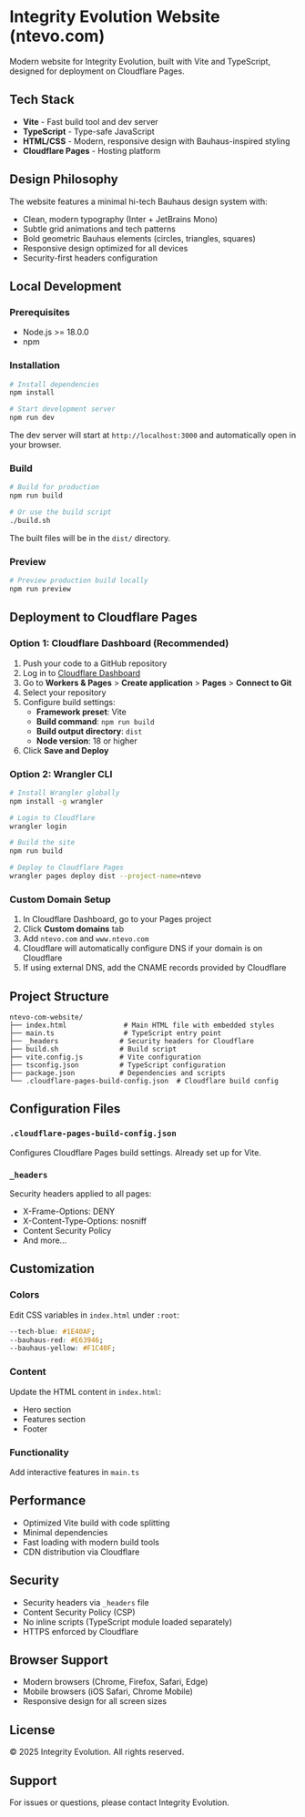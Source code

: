# Integrity Evolution Website (ntevo.com)

Modern website for Integrity Evolution, built with Vite and TypeScript, designed for deployment on Cloudflare Pages.

## Tech Stack

- **Vite** - Fast build tool and dev server
- **TypeScript** - Type-safe JavaScript
- **HTML/CSS** - Modern, responsive design with Bauhaus-inspired styling
- **Cloudflare Pages** - Hosting platform

## Design Philosophy

The website features a minimal hi-tech Bauhaus design system with:
- Clean, modern typography (Inter + JetBrains Mono)
- Subtle grid animations and tech patterns
- Bold geometric Bauhaus elements (circles, triangles, squares)
- Responsive design optimized for all devices
- Security-first headers configuration

## Local Development

### Prerequisites

- Node.js >= 18.0.0
- npm

### Installation

```bash
# Install dependencies
npm install

# Start development server
npm run dev
```

The dev server will start at `http://localhost:3000` and automatically open in your browser.

### Build

```bash
# Build for production
npm run build

# Or use the build script
./build.sh
```

The built files will be in the `dist/` directory.

### Preview

```bash
# Preview production build locally
npm run preview
```

## Deployment to Cloudflare Pages

### Option 1: Cloudflare Dashboard (Recommended)

1. Push your code to a GitHub repository
2. Log in to [Cloudflare Dashboard](https://dash.cloudflare.com)
3. Go to **Workers & Pages** > **Create application** > **Pages** > **Connect to Git**
4. Select your repository
5. Configure build settings:
   - **Framework preset**: Vite
   - **Build command**: `npm run build`
   - **Build output directory**: `dist`
   - **Node version**: 18 or higher
6. Click **Save and Deploy**

### Option 2: Wrangler CLI

```bash
# Install Wrangler globally
npm install -g wrangler

# Login to Cloudflare
wrangler login

# Build the site
npm run build

# Deploy to Cloudflare Pages
wrangler pages deploy dist --project-name=ntevo
```

### Custom Domain Setup

1. In Cloudflare Dashboard, go to your Pages project
2. Click **Custom domains** tab
3. Add `ntevo.com` and `www.ntevo.com`
4. Cloudflare will automatically configure DNS if your domain is on Cloudflare
5. If using external DNS, add the CNAME records provided by Cloudflare

## Project Structure

```
ntevo-com-website/
├── index.html              # Main HTML file with embedded styles
├── main.ts                 # TypeScript entry point
├── _headers               # Security headers for Cloudflare
├── build.sh               # Build script
├── vite.config.js         # Vite configuration
├── tsconfig.json          # TypeScript configuration
├── package.json           # Dependencies and scripts
└── .cloudflare-pages-build-config.json  # Cloudflare build config
```

## Configuration Files

### `.cloudflare-pages-build-config.json`
Configures Cloudflare Pages build settings. Already set up for Vite.

### `_headers`
Security headers applied to all pages:
- X-Frame-Options: DENY
- X-Content-Type-Options: nosniff
- Content Security Policy
- And more...

## Customization

### Colors
Edit CSS variables in `index.html` under `:root`:
```css
--tech-blue: #1E40AF;
--bauhaus-red: #E63946;
--bauhaus-yellow: #F1C40F;
```

### Content
Update the HTML content in `index.html`:
- Hero section
- Features section
- Footer

### Functionality
Add interactive features in `main.ts`

## Performance

- Optimized Vite build with code splitting
- Minimal dependencies
- Fast loading with modern build tools
- CDN distribution via Cloudflare

## Security

- Security headers via `_headers` file
- Content Security Policy (CSP)
- No inline scripts (TypeScript module loaded separately)
- HTTPS enforced by Cloudflare

## Browser Support

- Modern browsers (Chrome, Firefox, Safari, Edge)
- Mobile browsers (iOS Safari, Chrome Mobile)
- Responsive design for all screen sizes

## License

© 2025 Integrity Evolution. All rights reserved.

## Support

For issues or questions, please contact Integrity Evolution.
